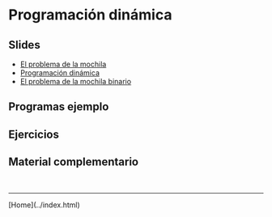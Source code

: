 # Programación dinámica

## Slides
- [El problema de la mochila](../slides/08.1-KnapsackProblem.pdf)  
- [Programación dinámica](../slides/08.2-ProgramacionDinamica.pdf)
- [El problema de la mochila binario](../slides/08.3-01Knapsack.pdf)  


## Programas ejemplo


## Ejercicios



## Material complementario



<BR>
<HR>
[Home](../index.html)
<BR>

